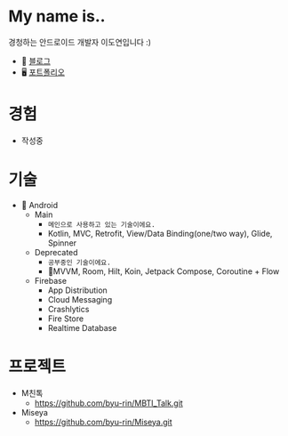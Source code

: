 # My name is..
경청하는 안드로이드 개발자 이도연입니다 :)

- 📨 [블로그](https://velog.io/@simon3397)
- 🖥 [포트폴리오](https://www.notion.so/12efe4f22d974b70825b7df9358028c6)

# 경험
- 작성중

# 기술
- 🤖 Android
   - Main
      - `메인으로 사용하고 있는 기술이에요.`
      - Kotlin, MVC, Retrofit, View/Data Binding(one/two way), Glide, Spinner
   - Deprecated
      - `공부중인 기술이에요.`
      - MVVM, Room, Hilt, Koin, Jetpack Compose, Coroutine + Flow
   - Firebase
      - App Distribution
      - Cloud Messaging
      - Crashlytics
      - Fire Store
      - Realtime Database

# 프로젝트
- M친톡
  - https://github.com/byu-rin/MBTI_Talk.git
- Miseya
  - https://github.com/byu-rin/Miseya.git
